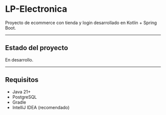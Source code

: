 # LP-Electronica

Proyecto de ecommerce con tienda y login desarrollado en Kotlin + Spring Boot.

---

## Estado del proyecto
En desarrollo.

---

## Requisitos
- Java 21+
- PostgreSQL
- Gradle
- IntelliJ IDEA (recomendado)